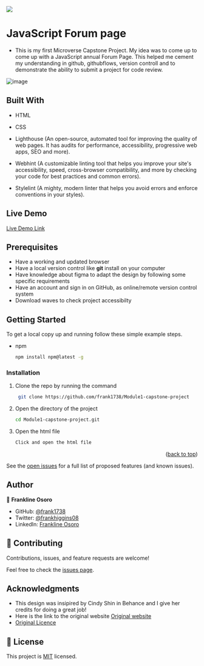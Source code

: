 ![](https://img.shields.io/badge/Microverse-blueviolet)

# JavaScript Forum page

- This is my  first  Microverse Capstone Project. My idea was to come up to come up with a JavaScript annual Forum Page. This helped me cement my understanding in github, githubflows, version controll and to demonstrate the ability to submit a project for code review.

![image](https://user-images.githubusercontent.com/98453979/172067098-20534d7f-cbd3-48b9-8256-e805140b5ffe.png)





## Built With

- HTML

- CSS

- Lighthouse (An open-source, automated tool for improving the quality of web pages. It has audits for performance, accessibility, progressive web apps, SEO and more).

- Webhint (A customizable linting tool that helps you improve your site's accessibility, speed, cross-browser compatibility, and more by checking your code for best practices and common errors).

- Stylelint (A mighty, modern linter that helps you avoid errors and enforce conventions in your styles).



## Live Demo 

[Live Demo Link](https://frank1738.github.io/Module1-capstone-project/)

## Prerequisites

- Have a working and updated browser
- Have a local version control like **git** install on your computer
- Have knowledge about figma to adapt the design by following some specific requirements
- Have an account and sign in on GitHub, as online/remote version control system
- Download waves to check project accessibilty

## Getting Started

To get a local copy up and running follow these simple example steps.

- npm
  ```sh
  npm install npm@latest -g
  ```

### Installation

1. Clone the repo by running the command
   ```sh
    git clone https://github.com/frank1738/Module1-capstone-project
   ```
2. Open the directory of the project
   ```sh
   cd Module1-capstone-project.git
   ```
3. Open the html file
   ```sh
   Click and open the html file
   ```

<p align="right">(<a href="#top">back to top</a>)</p>

<!-- USAGE EXAMPLES -->

See the [open issues](#) for a full list of proposed features (and known issues).

## Author

👤 **Frankline Osoro**

- GitHub: [@frank1738](https://github.com/frank1738)
- Twitter: [@frankhiggins08](https://twitter.com/frankhiggins08)
- LinkedIn: [Frankline Osoro](http://www.linkedin.com/in/frankline-osoro-b526ba18b)


## 🤝 Contributing

Contributions, issues, and feature requests are welcome!

Feel free to check the [issues page](../../issues/).

## Acknowledgments

- This design was insipired by Cindy Shin in Behance and I give her credits for doing a great job!
- Here is the link to the original website [Original website](https://www.behance.net/gallery/29845175/CC-Global-Summit-2015)
- [Original Licence ](https://creativecommons.org/licenses/by-nc/4.0/)

## 📝 License

This project is [MIT](./MIT.md) licensed.
